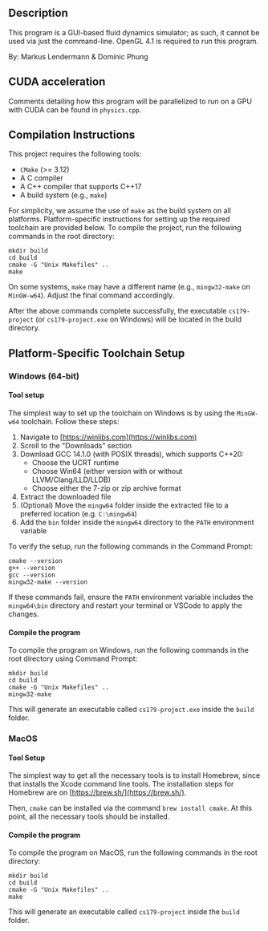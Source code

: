 ## Description

This program is a GUI-based fluid dynamics simulator; as such, it cannot be used via just the command-line. OpenGL 4.1 is required to run this program.

By: Markus Lendermann & Dominic Phung

## CUDA acceleration
Comments detailing how this program will be parallelized to run on a GPU with CUDA can be found in `physics.cpp`.

## Compilation Instructions

This project requires the following tools:

- `CMake` (>= 3.12)
- A C compiler
- A C++ compiler that supports C++17
- A build system (e.g., `make`)

For simplicity, we assume the use of `make` as the build system on all platforms. Platform-specific instructions for setting up the required toolchain are provided below. To compile the project, run the following commands in the root directory:

```
mkdir build
cd build
cmake -G "Unix Makefiles" ..
make
```
On some systems, `make` may have a different name (e.g., `mingw32-make` on `MinGW-w64`). Adjust the final command accordingly.

After the above commands complete successfully, the executable `cs179-project` (or `cs179-project.exe` on Windows) will be located in the build directory.

## Platform-Specific Toolchain Setup

### Windows (64-bit)

#### Tool setup
The simplest way to set up the toolchain on Windows is by using the `MinGW-w64` toolchain. Follow these steps:

1. Navigate to [https://winlibs.com](https://winlibs.com)
2. Scroll to the "Downloads" section
3. Download GCC 14.1.0 (with POSIX threads), which supports C++20:
    - Choose the UCRT runtime
    - Choose Win64 (either version with or without LLVM/Clang/LLD/LLDB)
    - Choose either the 7-zip or zip archive format
4. Extract the downloaded file
5. (Optional) Move the `mingw64` folder inside the extracted file to a preferred location (e.g. `C:\mingw64`)
6. Add the `bin` folder inside the `mingw64` directory to the `PATH` environment variable

To verify the setup, run the following commands in the Command Prompt:
```
cmake --version
g++ --version
gcc --version
mingw32-make --version
```

If these commands fail, ensure the `PATH` environment variable includes the `mingw64\bin` directory and restart your terminal or VSCode to apply the changes.

#### Compile the program
To compile the program on Windows, run the following commands in the root directory using Command Prompt:

```
mkdir build
cd build
cmake -G "Unix Makefiles" ..
mingw32-make
```

This will generate an executable called `cs179-project.exe` inside the `build` folder.


### MacOS

#### Tool Setup

The simplest way to get all the necessary tools is to install Homebrew, since that installs the Xcode command line tools. The installation steps for Homebrew are on [https://brew.sh/](https://brew.sh/).

Then, `cmake` can be installed via the command `brew install cmake`. At this point, all the necessary tools should be installed.

#### Compile the program

To compile the program on MacOS, run the following commands in the root directory:

```
mkdir build
cd build
cmake -G "Unix Makefiles" ..
make
```

This will generate an executable called `cs179-project` inside the `build` folder.